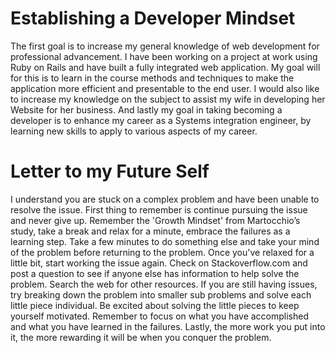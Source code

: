 Establishing a Developer Mindset
============

The first goal is to increase my general knowledge of web development for professional advancement. I have been working on a project at work using Ruby on Rails and have built a fully integrated web application. My goal will for this is to learn in the course methods and techniques to make the application more efficient and presentable to the end user. I would also like to increase my knowledge on the subject to assist my wife in developing her Website for her business. And lastly my goal in taking becoming a developer is to enhance my career as a Systems integration engineer, by learning new skills to apply to various aspects of my career. 

Letter to my Future Self
==========
I understand you are stuck on a complex problem and have been unable to resolve the issue. First thing to remember is continue pursuing the issue and never give up. Remember the 'Growth Mindset' from Martocchio’s study, take a break and relax for a minute, embrace the failures as a learning step. Take a few minutes to do something else and take your mind of the problem before returning to the problem. Once you've relaxed for a little bit, start working the issue again. Check on Stackoverflow.com and post a question to see if anyone else has information to help solve the problem. Search the web for other resources. If you are still having issues, try breaking down the problem into smaller sub problems and solve each little piece individual. Be excited about solving the little pieces to keep yourself motivated. Remember to focus on what you have accomplished and what you have learned in the failures. Lastly, the more work you put into it, the more rewarding it will be when you conquer the problem. 
